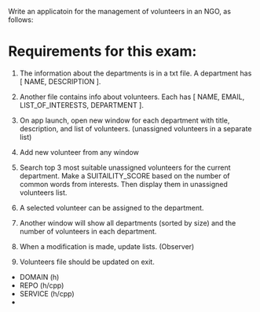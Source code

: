 Write an applicatoin for the management of volunteers in an NGO, as follows:

# Requirements for this exam:

1. The information about the departments is in a txt file. A department has [ NAME, DESCRIPTION ].

2. Another file contains info about volunteers. Each has [ NAME, EMAIL, LIST_OF_INTERESTS, DEPARTMENT ].

3. On app launch, open new window for each department with title, description, and list of volunteers. (unassigned volunteers in a separate list)

4. Add new volunteer from any window

5. Search top 3 most suitable unassigned volunteers for the current department. Make a SUITAILITY_SCORE based on the number of common words from interests.
Then display them in unassigned volunteers list.

6. A selected volunteer can be assigned to the department.

7. Another window will show all departments (sorted by size) and the number of volunteers in each department.

8. When a modification is made, update lists. (Observer)

9. Volunteers file should be updated on exit.



- DOMAIN (h) 
- REPO (h/cpp)
- SERVICE (h/cpp)
- 
